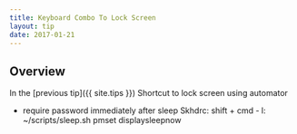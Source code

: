 ```yaml
---
title: Keyboard Combo To Lock Screen
layout: tip
date: 2017-01-21
---
```


## Overview

In the [previous tip]({{ site.tips }})
Shortcut to lock screen using automator

+ require password immediately after sleep
Skhdrc: shift + cmd - l: ~/scripts/sleep.sh
pmset displaysleepnow
